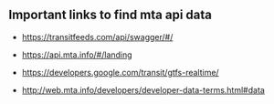 ## Important links to find mta api data

- https://transitfeeds.com/api/swagger/#/

- https://api.mta.info/#/landing

- https://developers.google.com/transit/gtfs-realtime/

- http://web.mta.info/developers/developer-data-terms.html#data

